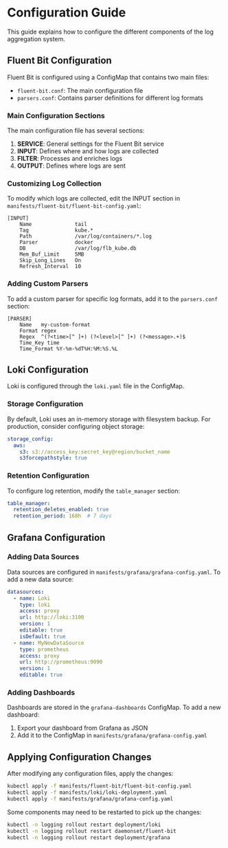 # Configuration Guide

This guide explains how to configure the different components of the log aggregation system.

## Fluent Bit Configuration

Fluent Bit is configured using a ConfigMap that contains two main files:
- `fluent-bit.conf`: The main configuration file
- `parsers.conf`: Contains parser definitions for different log formats

### Main Configuration Sections

The main configuration file has several sections:

1. **SERVICE**: General settings for the Fluent Bit service
2. **INPUT**: Defines where and how logs are collected
3. **FILTER**: Processes and enriches logs
4. **OUTPUT**: Defines where logs are sent

### Customizing Log Collection

To modify which logs are collected, edit the INPUT section in `manifests/fluent-bit/fluent-bit-config.yaml`:

```
[INPUT]
    Name              tail
    Tag               kube.*
    Path              /var/log/containers/*.log
    Parser            docker
    DB                /var/log/flb_kube.db
    Mem_Buf_Limit     5MB
    Skip_Long_Lines   On
    Refresh_Interval  10
```

### Adding Custom Parsers

To add a custom parser for specific log formats, add it to the `parsers.conf` section:

```
[PARSER]
    Name   my-custom-format
    Format regex
    Regex  ^(?<time>[^ ]+) (?<level>[^ ]+) (?<message>.+)$
    Time_Key time
    Time_Format %Y-%m-%dT%H:%M:%S.%L
```

## Loki Configuration

Loki is configured through the `loki.yaml` file in the ConfigMap.

### Storage Configuration

By default, Loki uses an in-memory storage with filesystem backup. For production, consider configuring object storage:

```yaml
storage_config:
  aws:
    s3: s3://access_key:secret_key@region/bucket_name
    s3forcepathstyle: true
```

### Retention Configuration

To configure log retention, modify the `table_manager` section:

```yaml
table_manager:
  retention_deletes_enabled: true
  retention_period: 168h  # 7 days
```

## Grafana Configuration

### Adding Data Sources

Data sources are configured in `manifests/grafana/grafana-config.yaml`. To add a new data source:

```yaml
datasources:
  - name: Loki
    type: loki
    access: proxy
    url: http://loki:3100
    version: 1
    editable: true
    isDefault: true
  - name: MyNewDataSource
    type: prometheus
    access: proxy
    url: http://prometheus:9090
    version: 1
    editable: true
```

### Adding Dashboards

Dashboards are stored in the `grafana-dashboards` ConfigMap. To add a new dashboard:

1. Export your dashboard from Grafana as JSON
2. Add it to the ConfigMap in `manifests/grafana/grafana-config.yaml`

## Applying Configuration Changes

After modifying any configuration files, apply the changes:

```bash
kubectl apply -f manifests/fluent-bit/fluent-bit-config.yaml
kubectl apply -f manifests/loki/loki-deployment.yaml
kubectl apply -f manifests/grafana/grafana-config.yaml
```

Some components may need to be restarted to pick up the changes:

```bash
kubectl -n logging rollout restart deployment/loki
kubectl -n logging rollout restart daemonset/fluent-bit
kubectl -n logging rollout restart deployment/grafana
```
